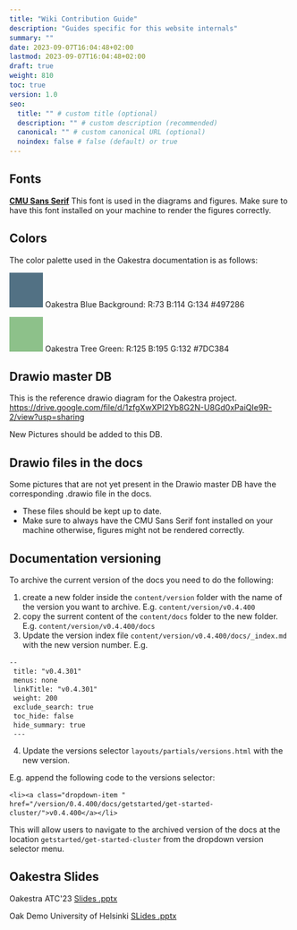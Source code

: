 ```yaml
---
title: "Wiki Contribution Guide"
description: "Guides specific for this website internals"
summary: ""
date: 2023-09-07T16:04:48+02:00
lastmod: 2023-09-07T16:04:48+02:00
draft: true
weight: 810
toc: true
version: 1.0
seo:
  title: "" # custom title (optional)
  description: "" # custom description (recommended)
  canonical: "" # custom canonical URL (optional)
  noindex: false # false (default) or true
---
```


## Fonts

[**CMU Sans Serif**](https://online-fonts.com/fonts/cmu-sans-serif) This font is used in the diagrams and figures. Make sure to have this font installed on your machine to render the figures correctly.

## Colors

The color palette used in the Oakestra documentation is as follows:

![OakBlue](wiki-contribution-guide/oak-blue.png) Oakestra Blue Background: R:73 B:114 G:134 #497286

![OakGreen](wiki-contribution-guide/oak-green.png) Oakestra Tree Green: R:125 B:195 G:132 #7DC384

## Drawio master DB
This is the reference drawio diagram for the Oakestra project.
https://drive.google.com/file/d/1zfgXwXPI2Yb8G2N-U8Gd0xPaiQIe9R-2/view?usp=sharing

New Pictures should be added to this DB.

## Drawio files in the docs
Some pictures that are not yet present in the Drawio master DB have the corresponding .drawio file in the docs. 

- These files should be kept up to date. 
- Make sure to always have the CMU Sans Serif font installed on your machine otherwise, figures might not be rendered correctly. 

## Documentation versioning 

To archive the current version of the docs you need to do the following:

1. create a new folder inside the `content/version` folder with the name of the version you want to archive. E.g. `content/version/v0.4.400`
2. copy the surrent content of the `content/docs` folder to the new folder. E.g. `content/version/v0.4.400/docs`
3. Update the version index file `content/version/v0.4.400/docs/_index.md` with the new version number. E.g.

```
--
 title: "v0.4.301"
 menus: none
 linkTitle: "v0.4.301"
 weight: 200
 exclude_search: true
 toc_hide: false
 hide_summary: true
 ---
```

4. Update the versions selector `layouts/partials/versions.html` with the new version.

E.g. append the following code to the versions selector:
```
<li><a class="dropdown-item " href="/version/0.4.400/docs/getstarted/get-started-cluster/">v0.4.400</a></li>
```

This will allow users to navigate to the archived version of the docs at the location `getstarted/get-started-cluster` from the dropdown version selector menu.

## Oakestra Slides

Oakestra ATC'23 [Slides .pptx](https://docs.google.com/presentation/d/11MNDbxePS_4tSubPijuYlX0jpt6h-V4f/edit?usp=sharing&ouid=104865919160633335116&rtpof=true&sd=true)

Oak Demo University of Helsinki [SLides .pptx](https://docs.google.com/presentation/d/1SookEbwNI1giqW-C-6_L4cZS0opJmq3L/edit?usp=sharing&ouid=104865919160633335116&rtpof=true&sd=true)